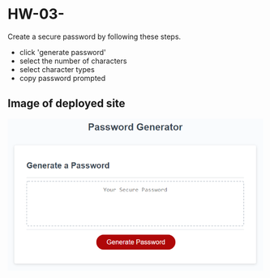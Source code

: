 # HW-03-
Create a secure password by following these steps.
- click 'generate password'
- select the number of characters
- select character types
- copy password prompted

## Image of deployed site  
![screenshot](./assets/screenshot.png)
